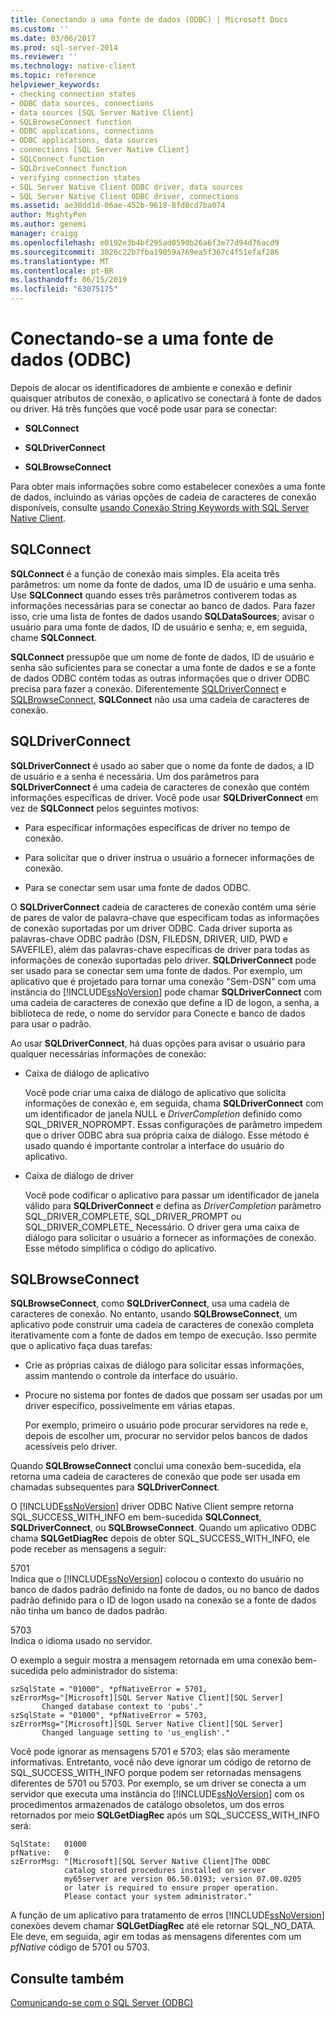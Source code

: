 ```yaml
---
title: Conectando a uma fonte de dados (ODBC) | Microsoft Docs
ms.custom: ''
ms.date: 03/06/2017
ms.prod: sql-server-2014
ms.reviewer: ''
ms.technology: native-client
ms.topic: reference
helpviewer_keywords:
- checking connection states
- ODBC data sources, connections
- data sources [SQL Server Native Client]
- SQLBrowseConnect function
- ODBC applications, connections
- ODBC applications, data sources
- connections [SQL Server Native Client]
- SQLConnect function
- SQLDriveConnect function
- verifying connection states
- SQL Server Native Client ODBC driver, data sources
- SQL Server Native Client ODBC driver, connections
ms.assetid: ae30dd1d-06ae-452b-9618-8fd8cd7ba074
author: MightyPen
ms.author: genemi
manager: craigg
ms.openlocfilehash: e0192e3b4bf295ad0590b26a6f3e77d94d76acd9
ms.sourcegitcommit: 3026c22b7fba19059a769ea5f367c4f51efaf286
ms.translationtype: MT
ms.contentlocale: pt-BR
ms.lasthandoff: 06/15/2019
ms.locfileid: "63075175"
---
```

# <a name="connecting-to-a-data-source-odbc"></a>Conectando-se a uma fonte de dados (ODBC)
  Depois de alocar os identificadores de ambiente e conexão e definir quaisquer atributos de conexão, o aplicativo se conectará à fonte de dados ou driver. Há três funções que você pode usar para se conectar:  
  
-   **SQLConnect**  
  
-   **SQLDriverConnect**  
  
-   **SQLBrowseConnect**  
  
 Para obter mais informações sobre como estabelecer conexões a uma fonte de dados, incluindo as várias opções de cadeia de caracteres de conexão disponíveis, consulte [usando Conexão String Keywords with SQL Server Native Client](../native-client/applications/using-connection-string-keywords-with-sql-server-native-client.md).  
  
## <a name="sqlconnect"></a>SQLConnect  
 **SQLConnect** é a função de conexão mais simples. Ela aceita três parâmetros: um nome da fonte de dados, uma ID de usuário e uma senha. Use **SQLConnect** quando esses três parâmetros contiverem todas as informações necessárias para se conectar ao banco de dados. Para fazer isso, crie uma lista de fontes de dados usando **SQLDataSources**; avisar o usuário para uma fonte de dados, ID de usuário e senha; e, em seguida, chame **SQLConnect**.  
  
 **SQLConnect** pressupõe que um nome de fonte de dados, ID de usuário e senha são suficientes para se conectar a uma fonte de dados e se a fonte de dados ODBC contém todas as outras informações que o driver ODBC precisa para fazer a conexão. Diferentemente [SQLDriverConnect](../native-client-odbc-api/sqldriverconnect.md) e [SQLBrowseConnect](../native-client-odbc-api/sqlbrowseconnect.md), **SQLConnect** não usa uma cadeia de caracteres de conexão.  
  
## <a name="sqldriverconnect"></a>SQLDriverConnect  
 **SQLDriverConnect** é usado ao saber que o nome da fonte de dados, a ID de usuário e a senha é necessária. Um dos parâmetros para **SQLDriverConnect** é uma cadeia de caracteres de conexão que contém informações específicas de driver. Você pode usar **SQLDriverConnect** em vez de **SQLConnect** pelos seguintes motivos:  
  
-   Para especificar informações específicas de driver no tempo de conexão.  
  
-   Para solicitar que o driver instrua o usuário a fornecer informações de conexão.  
  
-   Para se conectar sem usar uma fonte de dados ODBC.  
  
 O **SQLDriverConnect** cadeia de caracteres de conexão contém uma série de pares de valor de palavra-chave que especificam todas as informações de conexão suportadas por um driver ODBC. Cada driver suporta as palavras-chave ODBC padrão (DSN, FILEDSN, DRIVER, UID, PWD e SAVEFILE), além das palavras-chave específicas de driver para todas as informações de conexão suportadas pelo driver. **SQLDriverConnect** pode ser usado para se conectar sem uma fonte de dados. Por exemplo, um aplicativo que é projetado para tornar uma conexão "Sem-DSN" com uma instância do [!INCLUDE[ssNoVersion](../../includes/ssnoversion-md.md)] pode chamar **SQLDriverConnect** com uma cadeia de caracteres de conexão que define a ID de logon, a senha, a biblioteca de rede, o nome do servidor para Conecte e banco de dados para usar o padrão.  
  
 Ao usar **SQLDriverConnect**, há duas opções para avisar o usuário para qualquer necessárias informações de conexão:  
  
-   Caixa de diálogo de aplicativo  
  
     Você pode criar uma caixa de diálogo de aplicativo que solicita informações de conexão e, em seguida, chama **SQLDriverConnect** com um identificador de janela NULL e *DriverCompletion* definido como SQL_DRIVER_NOPROMPT. Essas configurações de parâmetro impedem que o driver ODBC abra sua própria caixa de diálogo. Esse método é usado quando é importante controlar a interface do usuário do aplicativo.  
  
-   Caixa de diálogo de driver  
  
     Você pode codificar o aplicativo para passar um identificador de janela válido para **SQLDriverConnect** e defina as *DriverCompletion* parâmetro SQL_DRIVER_COMPLETE, SQL_DRIVER_PROMPT ou SQL_DRIVER_COMPLETE_ Necessário. O driver gera uma caixa de diálogo para solicitar o usuário a fornecer as informações de conexão. Esse método simplifica o código do aplicativo.  
  
## <a name="sqlbrowseconnect"></a>SQLBrowseConnect  
 **SQLBrowseConnect**, como **SQLDriverConnect**, usa uma cadeia de caracteres de conexão. No entanto, usando **SQLBrowseConnect**, um aplicativo pode construir uma cadeia de caracteres de conexão completa iterativamente com a fonte de dados em tempo de execução. Isso permite que o aplicativo faça duas tarefas:  
  
-   Crie as próprias caixas de diálogo para solicitar essas informações, assim mantendo o controle da interface do usuário.  
  
-   Procure no sistema por fontes de dados que possam ser usadas por um driver específico, possivelmente em várias etapas.  
  
     Por exemplo, primeiro o usuário pode procurar servidores na rede e, depois de escolher um, procurar no servidor pelos bancos de dados acessíveis pelo driver.  
  
 Quando **SQLBrowseConnect** conclui uma conexão bem-sucedida, ela retorna uma cadeia de caracteres de conexão que pode ser usada em chamadas subsequentes para **SQLDriverConnect**.  
  
 O [!INCLUDE[ssNoVersion](../../includes/ssnoversion-md.md)] driver ODBC Native Client sempre retorna SQL_SUCCESS_WITH_INFO em bem-sucedida **SQLConnect**, **SQLDriverConnect**, ou **SQLBrowseConnect**. Quando um aplicativo ODBC chama **SQLGetDiagRec** depois de obter SQL_SUCCESS_WITH_INFO, ele pode receber as mensagens a seguir:  
  
 5701  
 Indica que o [!INCLUDE[ssNoVersion](../../includes/ssnoversion-md.md)] colocou o contexto do usuário no banco de dados padrão definido na fonte de dados, ou no banco de dados padrão definido para o ID de logon usado na conexão se a fonte de dados não tinha um banco de dados padrão.  
  
 5703  
 Indica o idioma usado no servidor.  
  
 O exemplo a seguir mostra a mensagem retornada em uma conexão bem-sucedida pelo administrador do sistema:  
  
```  
szSqlState = "01000", *pfNativeError = 5701,  
szErrorMsg="[Microsoft][SQL Server Native Client][SQL Server]  
       Changed database context to 'pubs'."  
szSqlState = "01000", *pfNativeError = 5703,  
szErrorMsg="[Microsoft][SQL Server Native Client][SQL Server]  
       Changed language setting to 'us_english'."  
```  
  
 Você pode ignorar as mensagens 5701 e 5703; elas são meramente informativas. Entretanto, você não deve ignorar um código de retorno de SQL_SUCCESS_WITH_INFO porque podem ser retornadas mensagens diferentes de 5701 ou 5703. Por exemplo, se um driver se conecta a um servidor que executa uma instância do [!INCLUDE[ssNoVersion](../../includes/ssnoversion-md.md)] com os procedimentos armazenados de catálogo obsoletos, um dos erros retornados por meio **SQLGetDiagRec** após um SQL_SUCCESS_WITH_INFO será:  
  
```  
SqlState:   01000  
pfNative:   0  
szErrorMsg: "[Microsoft][SQL Server Native Client]The ODBC  
            catalog stored procedures installed on server  
            my65server are version 06.50.0193; version 07.00.0205  
            or later is required to ensure proper operation.  
            Please contact your system administrator."  
```  
  
 A função de um aplicativo para tratamento de erros [!INCLUDE[ssNoVersion](../../includes/ssnoversion-md.md)] conexões devem chamar **SQLGetDiagRec** até ele retornar SQL_NO_DATA. Ele deve, em seguida, agir em todas as mensagens diferentes com um *pfNative* código de 5701 ou 5703.  
  
## <a name="see-also"></a>Consulte também  
 [Comunicando-se com o SQL Server &#40;ODBC&#41;](communicating-with-sql-server-odbc.md)  
  
  
